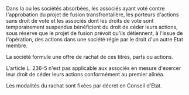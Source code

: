 Dans la ou les sociétés absorbées, les associés ayant voté contre l'approbation du projet de fusion transfrontalière, les porteurs d'actions sans droit de vote et les associés dont les droits de vote sont temporairement suspendus bénéficient du droit de céder leurs actions, sous réserve que le projet de fusion prévoit qu'ils détiennent, à l'issue de l'opération, des actions dans une société régie par le droit d'un autre Etat membre.

La société formule une offre de rachat de ces titres, parts ou actions.

L'article L. 236-5 n'est pas applicable aux associés en mesure d'exercer leur droit de céder leurs actions conformément au premier alinéa.

Les modalités du rachat sont fixées par décret en Conseil d'Etat.
